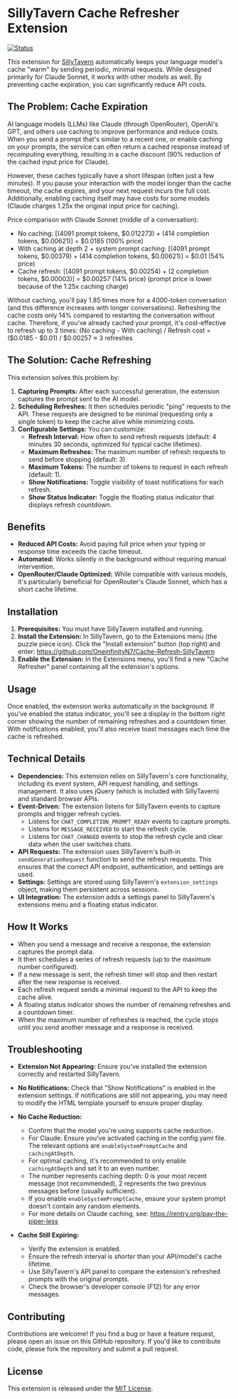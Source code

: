 # SillyTavern Cache Refresher Extension

[![Status](https://img.shields.io/badge/status-ready-green.svg)]()

This extension for [SillyTavern](https://github.com/SillyTavern/SillyTavern) automatically keeps your language model's cache "warm" by sending periodic, minimal requests. While designed primarily for Claude Sonnet, it works with other models as well. By preventing cache expiration, you can significantly reduce API costs.

## The Problem: Cache Expiration

AI language models (LLMs) like Claude (through OpenRouter), OpenAI's GPT, and others use caching to improve performance and reduce costs. When you send a prompt that's similar to a recent one, or enable caching on your prompts, the service can often return a cached response instead of recomputing everything, resulting in a cache discount (90% reduction of the cached input price for Claude).

However, these caches typically have a short lifespan (often just a few minutes). If you pause your interaction with the model longer than the cache timeout, the cache expires, and your next request incurs the full cost. Additionally, enabling caching itself may have costs for some models (Claude charges 1.25x the original input price for caching).

Price comparison with Claude Sonnet (middle of a conversation): 
-  No caching: [(4091 prompt tokens, $0.012273) + (414 completion tokens, $0.00621)] = $0.0185 (100% price)
-  With caching at depth 2 + system prompt caching: [(4091 prompt tokens, $0.00379) + (414 completion tokens, $0.00621)] = $0.01 (54% price)
-  Cache refresh: [(4091 prompt tokens, $0.00254) + (2 completion tokens, $0.00003)] = $0.00257 (14% price) (prompt price is lower because of the 1.25x caching charge)

Without caching, you'll pay 1.85 times more for a 4000-token conversation (and this difference increases with longer conversations).
Refreshing the cache costs only 14% compared to restarting the conversation without cache.
Therefore, if you've already cached your prompt, it's cost-effective to refresh up to 3 times: (No caching - With caching) / Refresh cost = ($0.0185 - $0.01) / $0.00257 ≈ 3 refreshes

## The Solution: Cache Refreshing

This extension solves this problem by:

1.  **Capturing Prompts:** After each successful generation, the extension captures the prompt sent to the AI model.
2.  **Scheduling Refreshes:** It then schedules periodic "ping" requests to the API. These requests are designed to be minimal (requesting only a single token) to keep the cache alive while minimizing costs.
3.  **Configurable Settings:** You can customize:
    *   **Refresh Interval:** How often to send refresh requests (default: 4 minutes 30 seconds, optimized for typical cache lifetimes).
    *   **Maximum Refreshes:** The maximum number of refresh requests to send before stopping (default: 3).
    *   **Maximum Tokens:** The number of tokens to request in each refresh (default: 1).
    *   **Show Notifications:** Toggle visibility of toast notifications for each refresh.
    *   **Show Status Indicator:** Toggle the floating status indicator that displays refresh countdown.

## Benefits

*   **Reduced API Costs:** Avoid paying full price when your typing or response time exceeds the cache timeout.
*   **Automated:** Works silently in the background without requiring manual intervention.
*   **OpenRouter/Claude Optimized:** While compatible with various models, it's particularly beneficial for OpenRouter's Claude Sonnet, which has a short cache lifetime.

## Installation

1.  **Prerequisites:** You must have SillyTavern installed and running.
2.  **Install the Extension:** In SillyTavern, go to the Extensions menu (the puzzle piece icon). Click the "Install extension" button (top right) and enter: https://github.com/OneinfinityN7/Cache-Refresh-SillyTavern
3.  **Enable the Extension:** In the Extensions menu, you'll find a new "Cache Refresher" panel containing all the extension's options.

## Usage

Once enabled, the extension works automatically in the background. If you've enabled the status indicator, you'll see a display in the bottom right corner showing the number of remaining refreshes and a countdown timer. With notifications enabled, you'll also receive toast messages each time the cache is refreshed.

## Technical Details

*   **Dependencies:** This extension relies on SillyTavern's core functionality, including its event system, API request handling, and settings management. It also uses jQuery (which is included with SillyTavern) and standard browser APIs.
*   **Event-Driven:** The extension listens for SillyTavern events to capture prompts and trigger refresh cycles.
    *   Listens for `CHAT_COMPLETION_PROMPT_READY` events to capture prompts.
    *   Listens for `MESSAGE_RECEIVED` to start the refresh cycle.
    *   Listens for `CHAT_CHANGED` events to stop the refresh cycle and clear data when the user switches chats.
*   **API Requests:** The extension uses SillyTavern's built-in `sendGenerationRequest` function to send the refresh requests. This ensures that the correct API endpoint, authentication, and settings are used.
*   **Settings:** Settings are stored using SillyTavern's `extension_settings` object, making them persistent across sessions.
*   **UI Integration:** The extension adds a settings panel to SillyTavern's extensions menu and a floating status indicator.

## How It Works

*   When you send a message and receive a response, the extension captures the prompt data.
*   It then schedules a series of refresh requests (up to the maximum number configured).
*   If a new message is sent, the refresh timer will stop and then restart after the new response is received.
*   Each refresh request sends a minimal request to the API to keep the cache alive.
*   A floating status indicator shows the number of remaining refreshes and a countdown timer.
*   When the maximum number of refreshes is reached, the cycle stops until you send another message and a response is received.

## Troubleshooting

*   **Extension Not Appearing:** Ensure you've installed the extension correctly and restarted SillyTavern.
*   **No Notifications:** Check that "Show Notifications" is enabled in the extension settings. If notifications are still not appearing, you may need to modify the HTML template yourself to ensure proper display.

*   **No Cache Reduction:**
    *   Confirm that the model you're using supports cache reduction.
    *   For Claude: Ensure you've activated caching in the config.yaml file. The relevant options are `enableSystemPromptCache` and `cachingAtDepth`. 
      * For optimal caching, it's recommended to only enable `cachingAtDepth` and set it to an even number.
      * The number represents caching depth: 0 is your most recent message (not recommended), 2 represents the two previous messages before (usually sufficient).
      * If you enable `enableSystemPromptCache`, ensure your system prompt doesn't contain any random elements.
      * For more details on Claude caching, see: https://rentry.org/pay-the-piper-less
*   **Cache Still Expiring:**
    *   Verify the extension is enabled.
    *   Ensure the refresh interval is *shorter* than your API/model's cache lifetime.
    *   Use SillyTavern's API panel to compare the extension's refreshed prompts with the original prompts.
    *   Check the browser's developer console (F12) for any error messages.

## Contributing

Contributions are welcome! If you find a bug or have a feature request, please open an issue on this GitHub repository. If you'd like to contribute code, please fork the repository and submit a pull request.

## License

This extension is released under the [MIT License](LICENSE).
